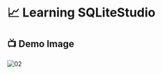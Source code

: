 # 📈 Learning SQLiteStudio

## 📺 Demo Image 

![02](https://github.com/ArthurEstevan/Entra21_Class_Relational_Bank/blob/main/Class_04/02-DML-Inserir-Aluno/2.png)
